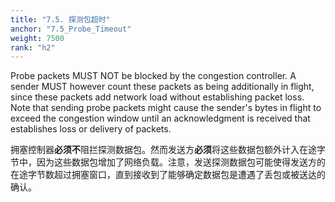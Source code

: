 ```yaml
---
title: "7.5. 探测包超时"
anchor: "7.5_Probe_Timeout"
weight: 7500
rank: "h2"
---
```


Probe packets MUST NOT be blocked by the congestion controller. A sender MUST however count these packets as being additionally in flight, since these packets add network load without establishing packet loss. Note that sending probe packets might cause the sender's bytes in flight to exceed the congestion window until an acknowledgment is received that establishes loss or delivery of packets.

拥塞控制器**必须不**阻拦探测数据包。然而发送方**必须**将这些数据包额外计入在途字节中，因为这些数据包增加了网络负载。注意，发送探测数据包可能使得发送方的在途字节数超过拥塞窗口，直到接收到了能够确定数据包是遭遇了丢包或被送达的确认。
